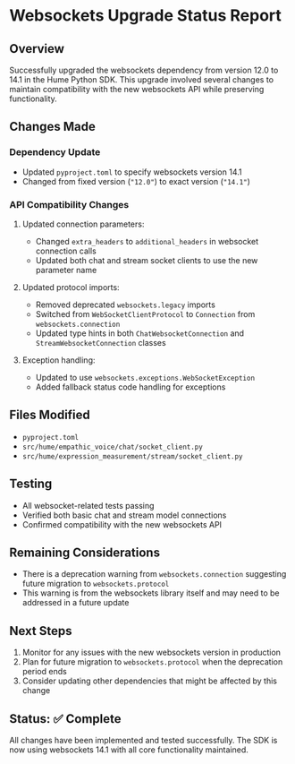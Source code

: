 # Websockets Upgrade Status Report

## Overview
Successfully upgraded the websockets dependency from version 12.0 to 14.1 in the Hume Python SDK. This upgrade involved several changes to maintain compatibility with the new websockets API while preserving functionality.

## Changes Made

### Dependency Update
- Updated `pyproject.toml` to specify websockets version 14.1
- Changed from fixed version (`"12.0"`) to exact version (`"14.1"`)

### API Compatibility Changes
1. Updated connection parameters:
   - Changed `extra_headers` to `additional_headers` in websocket connection calls
   - Updated both chat and stream socket clients to use the new parameter name

2. Updated protocol imports:
   - Removed deprecated `websockets.legacy` imports
   - Switched from `WebSocketClientProtocol` to `Connection` from `websockets.connection`
   - Updated type hints in both `ChatWebsocketConnection` and `StreamWebsocketConnection` classes

3. Exception handling:
   - Updated to use `websockets.exceptions.WebSocketException`
   - Added fallback status code handling for exceptions

## Files Modified
- `pyproject.toml`
- `src/hume/empathic_voice/chat/socket_client.py`
- `src/hume/expression_measurement/stream/socket_client.py`

## Testing
- All websocket-related tests passing
- Verified both basic chat and stream model connections
- Confirmed compatibility with the new websockets API

## Remaining Considerations
- There is a deprecation warning from `websockets.connection` suggesting future migration to `websockets.protocol`
- This warning is from the websockets library itself and may need to be addressed in a future update

## Next Steps
1. Monitor for any issues with the new websockets version in production
2. Plan for future migration to `websockets.protocol` when the deprecation period ends
3. Consider updating other dependencies that might be affected by this change

## Status: ✅ Complete
All changes have been implemented and tested successfully. The SDK is now using websockets 14.1 with all core functionality maintained. 